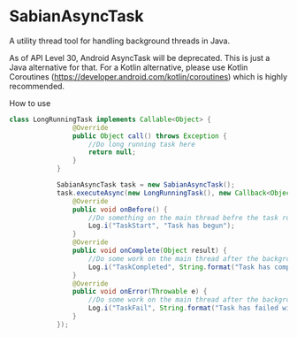 # SabianAsyncTask
A utility thread tool for handling background threads in Java. 

As of API Level 30, Android AsyncTask will be deprecated. This is just a Java alternative for that. For a Kotlin alternative, please use Kotlin Coroutines (https://developer.android.com/kotlin/coroutines) which is highly recommended. 

How to use

```java
class LongRunningTask implements Callable<Object> {
                @Override
                public Object call() throws Exception {
                    //Do long running task here
                    return null;
                }
            }

            SabianAsyncTask task = new SabianAsyncTask();
            task.executeAsync(new LongRunningTask(), new Callback<Object>() {
                @Override
                public void onBefore() {
                    //Do something on the main thread befre the task runs e.g Show progress
                    Log.i("TaskStart", "Task has begun");
                }
                @Override
                public void onComplete(Object result) {
                    //Do some work on the main thread after the background thread completes
                    Log.i("TaskCompleted", String.format("Task has completed with result %s", r.toString());
                }
                @Override
                public void onError(Throwable e) {
                    //Do some work on the main thread after the background thread fails or throws an exception
                    Log.i("TaskFail", String.format("Task has failed with error %s", e.getMessage());
                }
            });
```
